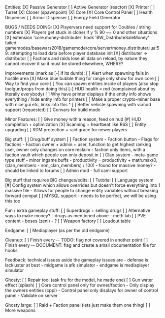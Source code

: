 Entities:
	[X] Passive Generator
	[ ] Active Generator (reactor)
	[X] Printer
	[ ] Turret
	[X] Cloner (spawnpoint)
	[X] Core
	[X] Core Control Panel
	[ ] Health Dispenser
	[ ] Armor Dispenser
	[ ] Energy Field Generator

BUGS / NEEDS DOING:
	[X] Playervars need support for Doubles / string numbers
	[X] Players get stuck in cloner if y % 90 ~= 0 and other situations
	[X] extension 'core.money-distributer' hook 'BW_DistributeSaleMoney' failed: gamemodes/basewars2018/gamemode/core/server/money_distributer.lua:59: attempting to load data before player database init
	[X] distributer -> distributor
	[ ] Factions and raids lose all data on reload, by nature they cannot recover it so it must be stored elsewhere, WHERE?

Improvements (mark as [-] if its dumb):
	[ ] Alert when spawning fails in hostile area
	[X] Make blue bubble thing for range only show for own core
	[ ] Way to find your core
	[ ] You can spawn entities inside of players (also stop toolgun/props from doing this)
	[-] HUD health = red (complained about by literally everybody)
	[ ] Why have printer displays if the entity info shows everything / hide entity info for printers
	[ ] Make a proper crypto-miner base with nice gui etc, links into this ^
	[ ] Better vehicle spawning with vcmod support (requested)
	[ ] Convars for build mode

Minor Features:
	[ ] Give money with a reason, feed on hud
	[#] HUD completion + optimization
	[X] Scanning + heartbeat like R6S
	[ ] Entity upgrading
	[ ] RDM protection + raid grace for newer players

Big stuff:
	[ ] Drug/buff system
	[ ] Faction system
		- Faction button
		- Flags for factions
		- Faction owner + admin + user, function to get highest ranking user, owner only changes on core reclaim
		- faction only items, with a faction vault which people can only deposit in
	[ ] Clan system
		- meta-game type stuff
		- minor ingame buffs
			- productivity = productivity + math.max(0, (clan_members - non_clan_members) / 100)
		- found for massive money?
		- should be linked to forums
	[ ] Admin mod
		- full cami support

Big stuff that requires BIG changes/edits:
	[ ] Tutorial
	[ ] Language system
	[#] Config system which allows overrides but doesn't force everything into 1 massive file
		- Allows for people to change entity variables without breaking forward compat
	[ ] MYSQL support
		- needs to be perfect, we will be using this too

Fun / extra gameplay stuff:
	[ ] Superdrugs + selling drugs
	[ ] Alternative ways to make money?
		- drugs as mentioned above
		- meth lab
	[ ] PVE content
		- boses (zeni)
		- ?
	[ ] Weapon factory
	[ ] Loudout table

Endgame:
	[ ] Mediaplayer (as per the old endgame)

Cleanup:
	[ ] Finish every -- TODO: flag not covered in another point
	[ ] Finish every -- DOCUMENT: flag and create a small documentation file for hooks


Feedback:
	technical issues aside
	the gameplay issues are
		- defense is lackluster at best
		- midgame is afk simulator
		- endgame is mediaplayer simulator


Ghosty:
	[ ] Repair tool (ask fru for the model, he made one)
	[ ] Gun water effect (splash)
	[ ] Core control panel only for owner/faction
		- Only display the owners entities (cppi)
		- Control panel only displays for owner of control panel
		- Validate on server

Ghosty large:
	[ ] Raid + Faction panel (lets just make them one thing)
	[ ] More weapons
